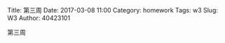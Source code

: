 Title: 第三周
Date: 2017-03-08 11:00
Category: homework
Tags: w3
Slug: W3
Author: 40423101

第三周

<!-- PELICAN_END_SUMMARY -->
